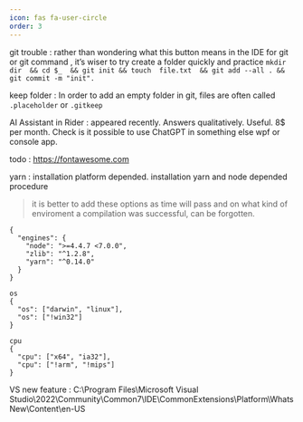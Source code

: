 ```yaml
---
icon: fas fa-user-circle
order: 3
---
```


git trouble
: rather than wondering what this button means in the IDE for git or git command , it’s wiser to try  create  a folder quickly and practice  `mkdir dir  && cd $_  && git init && touch  file.txt  && git add --all . && git commit -m "init".`

keep folder
: In order to add an empty folder in git, files are often called `.placeholder` or `.gitkeep`

AI Assistant in Rider
: appeared recently. Answers qualitatively. Useful. 8$ per month. Check is it possible  to use ChatGPT in something else wpf or console app.

todo
: <https://fontawesome.com>


yarn
: installation platform depended.  installation yarn  and node depended procedure   
> it is better to add these options as time will pass and on what  kind of  enviroment a compilation was successful, can be forgotten.

```
{  
  "engines": {
    "node": ">=4.4.7 <7.0.0",
    "zlib": "^1.2.8",
    "yarn": "^0.14.0"
  }
}

os
{
  "os": ["darwin", "linux"],
  "os": ["!win32"]
}

cpu
{
  "cpu": ["x64", "ia32"],
  "cpu": ["!arm", "!mips"]
}
```

VS new feature
: C:\Program Files\Microsoft Visual Studio\2022\Community\Common7\IDE\CommonExtensions\Platform\WhatsNew\Content\en-US

